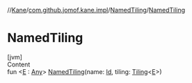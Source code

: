 //[Kane](../../index.md)/[com.github.jomof.kane.impl](../index.md)/[NamedTiling](index.md)/[NamedTiling](-named-tiling.md)



# NamedTiling  
[jvm]  
Content  
fun <[E](index.md) : [Any](https://kotlinlang.org/api/latest/jvm/stdlib/kotlin/-any/index.html)> [NamedTiling](-named-tiling.md)(name: [Id](../index.md#%5Bcom.github.jomof.kane.impl%2FId%2F%2F%2FPointingToDeclaration%2F%5D%2FClasslikes%2F-1471554428), tiling: [Tiling](../-tiling/index.md)<[E](index.md)>)  



